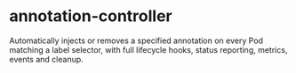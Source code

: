 # annotation-controller
Automatically injects or removes a specified annotation on every Pod matching a label selector, with full lifecycle hooks, status reporting, metrics, events and cleanup.
